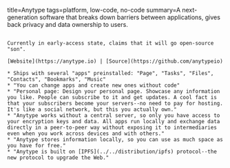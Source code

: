title=Anytype
tags=platform, low-code, no-code
summary=A next-generation software that breaks down barriers between applications, gives back privacy and data ownership to users.
~~~~~~

Currently in early-access state, claims that it will go open-source "son".

[Website](https://anytype.io) | [Source](https://github.com/anytypeio)

* Ships with several "apps" preinstalled: "Page", "Tasks", "Files", "Contacts", "Bookmarks", "Music"
* "You can change apps and create new ones without code"
* "Personal page: Design your personal page. Showcase any information you like. People can subscribe to it and get updates. A cool fact is that your subscribers become your servers--no need to pay for hosting. It's like a social network, but this you actually own."
* "Anytype works without a central server, so only you have access to your encryption keys and data. All apps run locally and exchange data directly in a peer-to-peer way without exposing it to intermediaries even when you work across devices and with others."
* "Anytype stores information locally, so you can use as much space as you have for free."
* "Anytype is built on [IPFS](../../distribution/ipfs) protocol--the new protocol to upgrade the Web."

